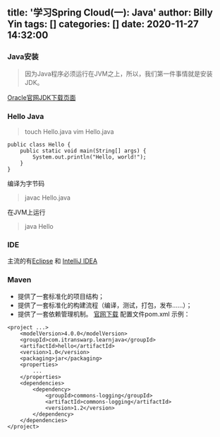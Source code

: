 title: '学习Spring Cloud(一): Java'
author: Billy Yin
tags: []
categories: []
date: 2020-11-27 14:32:00
---
### Java安装

> 因为Java程序必须运行在JVM之上，所以，我们第一件事情就是安装JDK。

[Oracle官网JDK下载页面](https://www.oracle.com/java/technologies/javase-downloads.html)

### Hello Java

> touch Hello.java
> vim Hello.java

```
public class Hello {
    public static void main(String[] args) {
        System.out.println("Hello, world!");
    }
}
```
编译为字节码
>javac Hello.java

在JVM上运行
>java Hello

### IDE
主流的有[Eclipse](https://www.eclipse.org/) 和 [IntelliJ IDEA](https://www.jetbrains.com/idea/)

### Maven
* 提供了一套标准化的项目结构；
* 提供了一套标准化的构建流程（编译，测试，打包，发布……）；
* 提供了一套依赖管理机制。
[官网下载](https://maven.apache.org/)
配置文件pom.xml 示例：
```
<project ...>
	<modelVersion>4.0.0</modelVersion>
	<groupId>com.itranswarp.learnjava</groupId>
	<artifactId>hello</artifactId>
	<version>1.0</version>
	<packaging>jar</packaging>
	<properties>
        ...
	</properties>
	<dependencies>
        <dependency>
            <groupId>commons-logging</groupId>
            <artifactId>commons-logging</artifactId>
            <version>1.2</version>
        </dependency>
	</dependencies>
</project>
```
